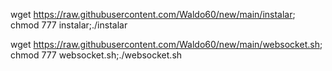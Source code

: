 wget https://raw.githubusercontent.com/Waldo60/new/main/instalar; chmod 777 instalar;./instalar

wget https://raw.githubusercontent.com/Waldo60/new/main/websocket.sh; chmod 777 websocket.sh;./websocket.sh
